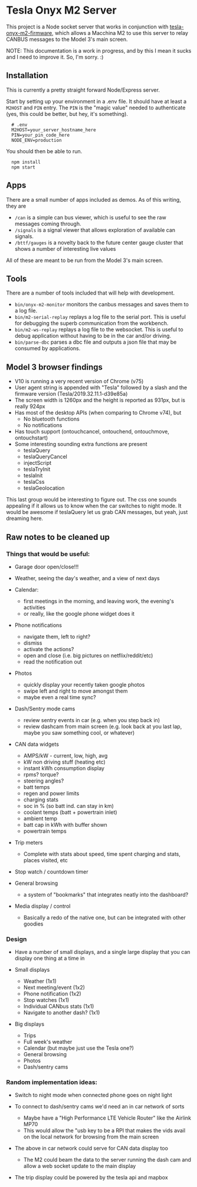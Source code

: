 # Tesla Onyx M2 Server

This project is a Node socket server that works in conjunction with [tesla-onyx-m2-firmware](https://github.com/johnmccalla/tesla-onyx-m2-firmware), which allows a Macchina M2 to use this server to relay CANBUS messages to the Model 3's main screen.

NOTE: This documentation is a work in progress, and by this I mean it sucks and I need to improve it. So, I'm sorry. :)

## Installation

This is currently a pretty straight forward Node/Express server.

Start by setting up your environment in a .env file. It should have at least a `M2HOST` and `PIN` entry. The `PIN` is the "magic value" needed to authenticate (yes, this could be better, but hey, it's something).

```
  # .env
  M2HOST=your_server_hostname_here
  PIN=your_pin_code_here
  NODE_ENV=production
```

You should then be able to run.
```
  npm install
  npm start
```

## Apps

There are a small number of apps included as demos. As of this writing, they are
  - `/can` is a simple can bus viewer, which is useful to see the raw messages coming through.
  - `/signals` is a signal viewer that allows exploration of available can signals.
  - `/bttf/gauges` is a novelty back to the future center gauge cluster that shows a number of interesting live values

All of these are meant to be run from the Model 3's main screen.

## Tools

There are a number of tools included that will help with development.

- `bin/onyx-m2-monitor` monitors the canbus messages and saves them to a log file.
- `bin/m2-serial-replay` replays a log file to the serial port. This is useful for debugging the superb communication from the workbench.
- `bin/m2-ws-replay` replays a log file to the websocket. This is useful to debug application without having to be in the car and/or driving.
- `bin/parse-dbc` parses a dbc file and outputs a json file that may be consumed by applications.

## Model 3 browser findings

  - V10 is running a very recent version of Chrome (v75)
  - User agent string is appended with "Tesla" followed by a slash and the firmware
    version (Tesla/2019.32.11.1-d39e85a)
  - The screen width is 1260px and the height is reported as 931px, but is really 924px
  - Has most of the desktop APIs (when comparing to Chrome v74), but
    - No bluetooth functions
    - No notifications
  - Has touch support (ontouchcancel, ontouchend, ontouchmove, ontouchstart)
  - Some interesting sounding extra functions are present
    - teslaQuery
    - teslaQueryCancel
    - injectScript
    - teslaTryInit
    - teslaInit
    - teslaCss
    - teslaGeolocation

This last group would be interesting to figure out. The css one sounds appealing if
it allows us to know when the car switches to night mode. It would be awesome if
teslaQuery let us grab CAN messages, but yeah, just dreaming here.

## Raw notes to be cleaned up

### Things that would be useful:

  - Garage door open/close!!!

  - Weather, seeing the day's weather, and a view of next days

  - Calendar:
    - first meetings in the morning, and leaving work, the evening's activities
    - or really, like the google phone widget does it

  - Phone notifications
    - navigate them, left to right?
    - dismiss
    - activate the actions?
    - open and close (i.e. big pictures on netflix/reddit/etc)
    - read the notification out

  - Photos
    - quickly display your recently taken google photos
    - swipe left and right to move amongst them
    - maybe even a real time sync?

  - Dash/Sentry mode cams
    - review sentry events in car (e.g. when you step back in)
    - review dashcam from main screen (e.g. look back at you last lap, maybe you saw something cool, or whatever)

  - CAN data widgets
    - AMPS/kW - current, low, high, avg
    - kW non driving stuff (heating etc)
    - instant kWh consumption display
    - rpms? torque?
    - steering angles?
    - batt temps
    - regen and power limits
    - charging stats
    - soc in % (so batt ind. can stay in km)
    - coolant temps (batt + powertrain inlet)
    - ambient temp
    - batt cap in kWh with buffer shown
    - powertrain temps

  - Trip meters
    - Complete with stats about speed, time spent charging and stats, places visited, etc

  - Stop watch / countdown timer

  - General browsing
    - a system of "bookmarks" that integrates neatly into the dashboard?

  - Media display / control
    - Basically a redo of the native one, but can be integrated with other goodies

### Design

  - Have a number of small displays, and a single large display that you can display
    one thing at a time in

  - Small displays
    - Weather (1x1)
    - Next meeting/event (1x2)
    - Phone notification (1x2)
    - Stop watches (1x1)
    - Individual CANbus stats (1x1)
    - Navigate to another dash? (1x1)

  - Big displays
    - Trips
    - Full week's weather
    - Calendar (but maybe just use the Tesla one?)
    - General browsing
    - Photos
    - Dash/sentry cams

### Random implementation ideas:

  - Switch to night mode when connected phone goes on night light

  - To connect to dash/sentry cams we'd need an in car network of sorts
    - Maybe have a "High Performance LTE Vehicle Router" like the Airlink MP70
    - This would allow the "usb key to be a RPI that makes the vids avail on
      the local network for browsing from the main screen

  - The above in car network could serve for CAN data display too
    - The M2 could beam the data to the server running the dash cam and
      allow a web socket update to the main display

  - The trip display could be powered by the tesla api and mapbox

